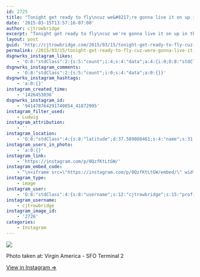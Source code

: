 ```yaml
---
id: 2725
title: "Tonight get ready to fly\ncuz we&#8217;re gonna live it on up in the sky."
date: '2015-03-15T13:57:16-07:00'
author: cjtrowbridge
excerpt: "Tonight get ready to fly\ncuz we're gonna live it on up in the sky."
layout: post
guid: 'http://cjtrowbridge.com/2015/03/15/tonight-get-ready-to-fly-cuz-were-gonna-live-it-on-up-in-the-sky/'
permalink: /2015/03/15/tonight-get-ready-to-fly-cuz-were-gonna-live-it-on-up-in-the-sky/
dsgnwrks_instagram_likes:
    - 'O:8:"stdClass":2:{s:5:"count";i:4;s:4:"data";a:4:{i:0;O:8:"stdClass":4:{s:8:"username";s:12:"brapho_saves";s:15:"profile_picture";s:106:"https://igcdn-photos-f-a.akamaihd.net/hphotos-ak-xaf1/t51.2885-19/11032807_606004116166461_129186181_a.jpg";s:2:"id";s:10:"1712328848";s:9:"full_name";s:18:"Brandon Phonethong";}i:1;O:8:"stdClass":4:{s:8:"username";s:16:"_jessiecalvillo_";s:15:"profile_picture";s:85:"https://instagramimages-a.akamaihd.net/profiles/profile_240808977_75sq_1398122356.jpg";s:2:"id";s:9:"240808977";s:9:"full_name";s:17:"Jessenia Calvillo";}i:2;O:8:"stdClass":4:{s:8:"username";s:9:"nazghoul_";s:15:"profile_picture";s:105:"https://igcdn-photos-d-a.akamaihd.net/hphotos-ak-frc/t51.2885-19/10543542_838637796174611_151210582_a.jpg";s:2:"id";s:8:"19523293";s:9:"full_name";s:12:"Jake Cabrera";}i:3;O:8:"stdClass":4:{s:8:"username";s:9:"evanentho";s:15:"profile_picture";s:85:"https://instagramimages-a.akamaihd.net/profiles/profile_243590429_75sq_1391417216.jpg";s:2:"id";s:9:"243590429";s:9:"full_name";s:11:"Evan Garcia";}}}'
dsgnwrks_instagram_comments:
    - 'O:8:"stdClass":2:{s:5:"count";i:0;s:4:"data";a:0:{}}'
dsgnwrks_instagram_hashtags:
    - 'a:0:{}'
instagram_created_time:
    - '1426453036'
dsgnwrks_instagram_id:
    - '941478764291740054_41872995'
instagram_filter_used:
    - Ludwig
instagram_attribution:
    - ''
instagram_location:
    - 'O:8:"stdClass":4:{s:8:"latitude";d:37.589088461;s:4:"name";s:31:"Virgin America - SFO Terminal 2";s:9:"longitude";d:-122.339349325;s:2:"id";i:205093901;}'
instagram_users_in_photo:
    - 'a:0:{}'
instagram_link:
    - 'https://instagram.com/p/0QzfKtLtGW/'
instagram_embed_code:
    - "\n<iframe src=\"https://instagram.com/p/0QzfKtLtGW/embed/\" width=\"612\" height=\"710\" frameborder=\"0\" scrolling=\"no\" allowtransparency=\"true\"></iframe>\n"
instagram_type:
    - image
instagram_user:
    - 'O:8:"stdClass":4:{s:8:"username";s:12:"cjtrowbridge";s:15:"profile_picture";s:103:"https://igcdn-photos-f-a.akamaihd.net/hphotos-ak-xpa1/t51.2885-19/925559_452430704897917_67836701_a.jpg";s:2:"id";s:8:"41872995";s:9:"full_name";s:13:"CJ Trowbridge";}'
instagram_username:
    - cjtrowbridge
instagram_image_id:
    - '2726'
categories:
    - Instagram
---
```


[![](http://blog.cjtrowbridge.com/wp-content/uploads/2015/03/11005241_544119275730707_184495575_n.jpg)](https://instagram.com/p/0QzfKtLtGW/)

Photo taken at: Virgin America - SFO Terminal 2

[View in Instagram ⇒](https://instagram.com/p/0QzfKtLtGW/)